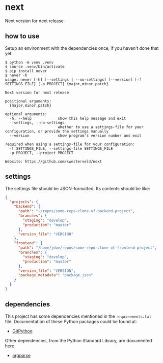 # next
Next version for next release

## how to use

Setup an environment with the dependencies once, if you haven't done that yet.

```shell
$ python -m venv .venv
$ source .venv/bin/activate
$ pip install never
$ never -h
usage: never [-h] [--settings | --no-settings] [--version] [-f SETTINGS_FILE] [-p PROJECT] {major,minor,patch}

Next version for next release

positional arguments:
  {major,minor,patch}

optional arguments:
  -h, --help            show this help message and exit
  --settings, --no-settings
                        whether to use a settings-file for your configuration, or provide the settings manually
  --version             show program's version number and exit

required when using a settings-file for your configuration:
  -f SETTINGS_FILE, --settings-file SETTINGS_FILE
  -p PROJECT, --project PROJECT

Website: https://github.com/swesterveld/next
```

## settings

The settings file should be JSON-formatted. Its contents should be like:

```json
{
  "projects": {
    "backend": {
      "path": "~/repos/some-repo-clone-of-backend-project",
      "branches": {
        "staging": "develop",
        "production": "master"
      },
      "version_file": "VERSION"
    },
    "frontend": {
      "path": "/home/jdoe/repos/some-repo-clone-of-frontend-project",
      "branches": {
        "staging": "develop",
        "production": "master"
      },
      "version_file": "VERSION",
      "package_metadata": "package.json"
    }
  }
}
```


## dependencies

This project has some dependencies mentioned in the `requirements.txt` file.
Documentation of these Python packages could be found at:
* [GitPython](https://gitpython.readthedocs.io/en/stable/)

Other dependencies, from the Python Standard Library, are documented here:
* [argparse](https://docs.python.org/3/library/argparse.html)